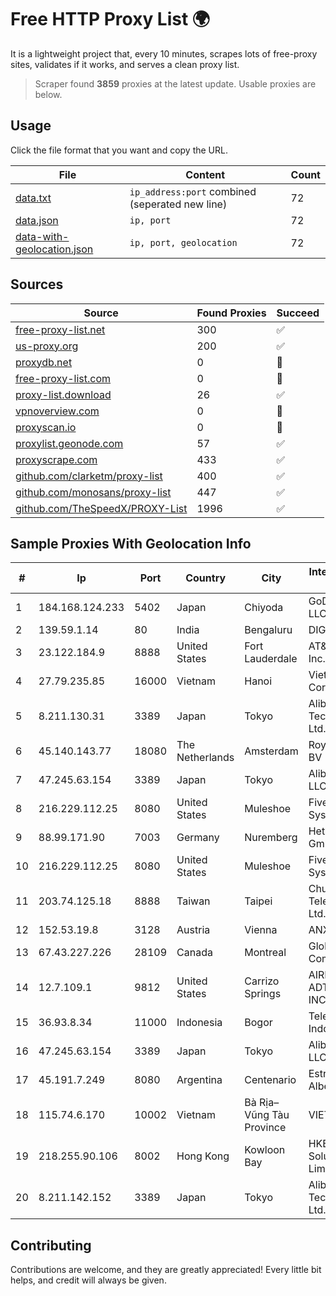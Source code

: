 
# Free HTTP Proxy List 🌍

It is a lightweight project that, every 10 minutes, scrapes lots of free-proxy sites, validates if it works, and serves a clean proxy list.


> Scraper found **3859** proxies at the latest update. Usable proxies are below.

## Usage

Click the file format that you want and copy the URL.


|File|Content|Count|
|----|-------|-----|
|[data.txt](https://raw.githubusercontent.com/themiralay/Proxy-List-World/master/data.txt)|`ip_address:port` combined (seperated new line)|72|
|[data.json](https://raw.githubusercontent.com/themiralay/Proxy-List-World/master/data.json)|`ip, port`|72|
|[data-with-geolocation.json](https://raw.githubusercontent.com/themiralay/Proxy-List-World/master/data-with-geolocation.json)|`ip, port, geolocation`|72|

## Sources

|Source|Found Proxies|Succeed|
|------|-------------|-------|
|[free-proxy-list.net](https://free-proxy-list.net)|300|✅|
|[us-proxy.org](https://www.us-proxy.org)|200|✅|
|[proxydb.net](http://proxydb.net)|0|🚫|
|[free-proxy-list.com](https://free-proxy-list.com/?page=&port=&type%5B%5D=http&type%5B%5D=https&up_time=0&search=Search)|0|🚫|
|[proxy-list.download](https://www.proxy-list.download/HTTP)|26|✅|
|[vpnoverview.com](https://vpnoverview.com/privacy/anonymous-browsing/free-proxy-servers)|0|🚫|
|[proxyscan.io](https://www.proxyscan.io)|0|🚫|
|[proxylist.geonode.com](https://proxylist.geonode.com/api/proxy-list?limit=300&page=1&sort_by=lastChecked&sort_type=desc&protocols=http,https)|57|✅|
|[proxyscrape.com](https://api.proxyscrape.com/v2/?request=displayproxies&protocol=http&timeout=10000&country=all&ssl=all&anonymity=all)|433|✅|
|[github.com/clarketm/proxy-list](https://raw.githubusercontent.com/clarketm/proxy-list/master/proxy-list-raw.txt)|400|✅|
|[github.com/monosans/proxy-list](https://raw.githubusercontent.com/monosans/proxy-list/main/proxies/http.txt)|447|✅|
|[github.com/TheSpeedX/PROXY-List](https://raw.githubusercontent.com/TheSpeedX/PROXY-List/master/http.txt)|1996|✅|


## Sample Proxies With Geolocation Info

|#|Ip|Port|Country|City|Internet Service Provider|
|-|--|----|-------|----|-------------------------|
|1|184.168.124.233|5402|Japan|Chiyoda|GoDaddy.com, LLC|
|2|139.59.1.14|80|India|Bengaluru|DIGITALOCEAN|
|3|23.122.184.9|8888|United States|Fort Lauderdale|AT&T Services, Inc.|
|4|27.79.235.85|16000|Vietnam|Hanoi|Viettel Corporation|
|5|8.211.130.31|3389|Japan|Tokyo|Alibaba (US) Technology Co., Ltd.|
|6|45.140.143.77|18080|The Netherlands|Amsterdam|RoyaleHosting BV|
|7|47.245.63.154|3389|Japan|Tokyo|Alibaba Cloud LLC|
|8|216.229.112.25|8080|United States|Muleshoe|Five Area Systems, LLC|
|9|88.99.171.90|7003|Germany|Nuremberg|Hetzner Online GmbH|
|10|216.229.112.25|8080|United States|Muleshoe|Five Area Systems, LLC|
|11|203.74.125.18|8888|Taiwan|Taipei|Chunghwa Telecom Co., Ltd.|
|12|152.53.19.8|3128|Austria|Vienna|ANX|
|13|67.43.227.226|28109|Canada|Montreal|GloboTech Communications|
|14|12.7.109.1|9812|United States|Carrizo Springs|AIRESPRING-ADT SYSTEMS, INC.|
|15|36.93.8.34|11000|Indonesia|Bogor|Telekomunikasi Indonesia|
|16|47.245.63.154|3389|Japan|Tokyo|Alibaba Cloud LLC|
|17|45.191.7.249|8080|Argentina|Centenario|Estrella Jorge Alberto|
|18|115.74.6.170|10002|Vietnam|Bà Rịa–Vũng Tàu Province|VIETELxdsl|
|19|218.255.90.106|8002|Hong Kong|Kowloon Bay|HKBN Enterprise Solutions HK Limited|
|20|8.211.142.152|3389|Japan|Tokyo|Alibaba (US) Technology Co., Ltd.|



## Contributing

Contributions are welcome, and they are greatly appreciated! Every
little bit helps, and credit will always be given.

